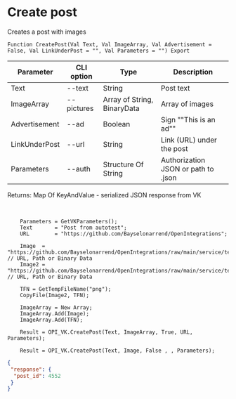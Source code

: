 ﻿---
sidebar_position: 1
---

# Create post
 Creates a post with images



`Function CreatePost(Val Text, Val ImageArray, Val Advertisement = False, Val LinkUnderPost = "", Val Parameters = "") Export`

  | Parameter | CLI option | Type | Description |
  |-|-|-|-|
  | Text | --text | String | Post text |
  | ImageArray | --pictures | Array of String, BinaryData | Array of images |
  | Advertisement | --ad | Boolean | Sign ""This is an ad"" |
  | LinkUnderPost | --url | String | Link (URL) under the post |
  | Parameters | --auth | Structure Of String | Authorization JSON or path to .json |

  
  Returns:  Map Of KeyAndValue - serialized JSON response from VK

<br/>




```bsl title="Code example"
    Parameters = GetVKParameters();
    Text       = "Post from autotest";
    URL        = "https://github.com/Bayselonarrend/OpenIntegrations";

    Image  = "https://github.com/Bayselonarrend/OpenIntegrations/raw/main/service/test_data/picture.jpg"; // URL, Path or Binary Data
    Image2 = "https://github.com/Bayselonarrend/OpenIntegrations/raw/main/service/test_data/picture2.jpg"; // URL, Path or Binary Data

    TFN = GetTempFileName("png");
    CopyFile(Image2, TFN);

    ImageArray = New Array;
    ImageArray.Add(Image);
    ImageArray.Add(TFN);

    Result = OPI_VK.CreatePost(Text, ImageArray, True, URL, Parameters);

    Result = OPI_VK.CreatePost(Text, Image, False , , Parameters);
```
 



```json title="Result"
{
 "response": {
  "post_id": 4552
 }
}
```
